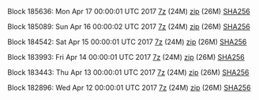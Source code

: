Block 185636: Mon Apr 17 00:00:01 UTC 2017 [7z](https://transfer.sh/haxpK/bootstrap.dat.20170417.7z) (24M) [zip](https://transfer.sh/nKsTj/bootstrap.dat.20170417.zip) (26M) [SHA256](https://transfer.sh/K0IRA/sha256.txt)

Block 185089: Sun Apr 16 00:00:02 UTC 2017 [7z](https://transfer.sh/o0Wib/bootstrap.dat.20170416.7z) (24M) [zip](https://transfer.sh/12WwI9/bootstrap.dat.20170416.zip) (26M) [SHA256](https://transfer.sh/F021c/sha256.txt)

Block 184542: Sat Apr 15 00:00:01 UTC 2017 [7z](https://transfer.sh/5GVqx/bootstrap.dat.20170415.7z) (24M) [zip](https://transfer.sh/rQbfL/bootstrap.dat.20170415.zip) (26M) [SHA256](https://transfer.sh/cuzz4/sha256.txt)

Block 183993: Fri Apr 14 00:00:01 UTC 2017 [7z](https://transfer.sh/itp4U/bootstrap.dat.20170414.7z) (24M) [zip](https://transfer.sh/U1fXP/bootstrap.dat.20170414.zip) (26M) [SHA256](https://transfer.sh/12mNDx/sha256.txt)

Block 183443: Thu Apr 13 00:00:01 UTC 2017 [7z](https://transfer.sh/XnKCd/bootstrap.dat.20170413.7z) (24M) [zip](https://transfer.sh/75w7b/bootstrap.dat.20170413.zip) (26M) [SHA256](https://transfer.sh/N37Ak/sha256.txt)

Block 182896: Wed Apr 12 00:00:01 UTC 2017 [7z](https://transfer.sh/XKqwN/bootstrap.dat.20170412.7z) (24M) [zip](https://transfer.sh/Vzret/bootstrap.dat.20170412.zip) (26M) [SHA256](https://transfer.sh/Npi7x/sha256.txt)

